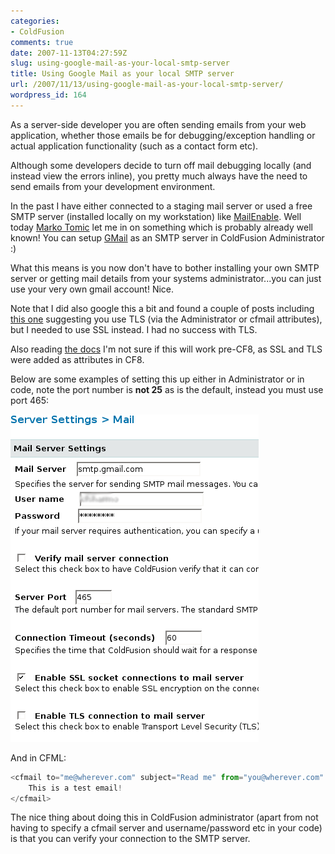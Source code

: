 ```yaml
---
categories:
- ColdFusion
comments: true
date: 2007-11-13T04:27:59Z
slug: using-google-mail-as-your-local-smtp-server
title: Using Google Mail as your local SMTP server
url: /2007/11/13/using-google-mail-as-your-local-smtp-server/
wordpress_id: 164
---
```


As a server-side developer you are often sending emails from your web application, whether those emails be for debugging/exception handling or actual application functionality (such as a contact form etc).

Although some developers decide to turn off mail debugging locally (and instead view the errors inline), you pretty much always have the need to send emails from your development environment.

In the past I have either connected to a staging mail server or used a free SMTP server (installed locally on my workstation) like [MailEnable](http://www.mailenable.com/). Well today [Marko Tomic](http://www.lynchconsulting.com.au/blog/) let me in on something which is probably already well known! You can setup [GMail](http://www.gmail.com/) as an SMTP server in ColdFusion Administrator :)

What this means is you now don't have to bother installing your own SMTP server or getting mail details from your systems administrator...you can just use your very own gmail account! Nice.

Note that I did also google this a bit and found a couple of posts including [this one](http://groups.google.com/group/mach-ii-for-coldfusion/browse_thread/thread/608cdead2943930d) suggesting you use TLS (via the Administrator or cfmail attributes), but I needed to use SSL instead. I had no success with TLS.

Also reading [the docs](http://livedocs.adobe.com/coldfusion/8/htmldocs/help.html?content=Tags_m-o_01.html) I'm not sure if this will work pre-CF8, as SSL and TLS were added as attributes in CF8.

Below are some examples of setting this up either in Administrator or in code, note the port number is **not 25** as is the default, instead you must use port 465:

![ColdFusion Administrator - mail](/images/uploads/2007/11/mail.png)

And in CFML:

``` javascript
<cfmail to="me@wherever.com" subject="Read me" from="you@wherever.com" server="smtp.gmail.com" useSSL="true" username="gmailUsername" password="gmailPassword" port="465">
	This is a test email!
</cfmail>
```

The nice thing about doing this in ColdFusion administrator (apart from not having to specify a cfmail server and username/password etc in your code) is that you can verify your connection to the SMTP server.
